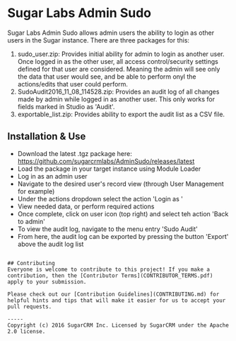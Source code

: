 # Sugar Labs Admin Sudo

Sugar Labs Admin Sudo allows admin users the ability to login as other users in the Sugar instance. There are three packages for this:
1. sudo_user.zip: Provides initial ability for admin to login as another user. Once logged in as the other user, all access control/security settings defined for that user are considered. Meaning the admin will see only the data that user would see, and be able to perform onyl the actions/edits that user could perform.
2. SudoAudit2016_11_08_114528.zip: Provides an audit log of all changes made by admin while logged in as another user. This only works for fields marked in Studio as 'Audit'.
3. exportable_list.zip: Provides ability to export the audit list as a CSV file.

## Installation & Use
* Download the latest .tgz package here: https://github.com/sugarcrmlabs/AdminSudo/releases/latest
* Load the package in your target instance using Module Loader
* Log in as an admin user
* Navigate to the desired user's record view (through User Management for example)
* Under the actions dropdown select the action 'Login as <user naem here>'
* View needed data, or perform required actions
* Once complete, click on user icon (top right) and select teh action 'Back to admin'
* To view the audit log, navigate to the menu entry 'Sudo Audit'
* From here, the audit log can be exported by pressing the button 'Export' above the audit log list
```

## Contributing
Everyone is welcome to contribute to this project! If you make a contribution, then the [Contributor Terms](CONTRIBUTOR_TERMS.pdf) apply to your submission.

Please check out our [Contribution Guidelines](CONTRIBUTING.md) for helpful hints and tips that will make it easier for us to accept your pull requests.

-----
Copyright (c) 2016 SugarCRM Inc. Licensed by SugarCRM under the Apache 2.0 license.
